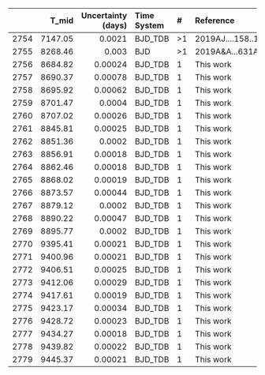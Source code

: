|      |   T_mid |   Uncertainty (days) | Time System   | #   | Reference           |
|-----:|--------:|---------------------:|:--------------|:----|:--------------------|
| 2754 | 7147.05 |              0.0021  | BJD_TDB       | >1  | 2019AJ....158..197R |
| 2755 | 8268.46 |              0.003   | BJD           | >1  | 2019A&A...631A..76H |
| 2756 | 8684.82 |              0.00024 | BJD_TDB       | 1   | This work           |
| 2757 | 8690.37 |              0.00078 | BJD_TDB       | 1   | This work           |
| 2758 | 8695.92 |              0.00062 | BJD_TDB       | 1   | This work           |
| 2759 | 8701.47 |              0.0004  | BJD_TDB       | 1   | This work           |
| 2760 | 8707.02 |              0.00026 | BJD_TDB       | 1   | This work           |
| 2761 | 8845.81 |              0.00025 | BJD_TDB       | 1   | This work           |
| 2762 | 8851.36 |              0.0002  | BJD_TDB       | 1   | This work           |
| 2763 | 8856.91 |              0.00018 | BJD_TDB       | 1   | This work           |
| 2764 | 8862.46 |              0.00018 | BJD_TDB       | 1   | This work           |
| 2765 | 8868.02 |              0.00019 | BJD_TDB       | 1   | This work           |
| 2766 | 8873.57 |              0.00044 | BJD_TDB       | 1   | This work           |
| 2767 | 8879.12 |              0.0002  | BJD_TDB       | 1   | This work           |
| 2768 | 8890.22 |              0.00047 | BJD_TDB       | 1   | This work           |
| 2769 | 8895.77 |              0.0002  | BJD_TDB       | 1   | This work           |
| 2770 | 9395.41 |              0.00021 | BJD_TDB       | 1   | This work           |
| 2771 | 9400.96 |              0.00021 | BJD_TDB       | 1   | This work           |
| 2772 | 9406.51 |              0.00025 | BJD_TDB       | 1   | This work           |
| 2773 | 9412.06 |              0.00029 | BJD_TDB       | 1   | This work           |
| 2774 | 9417.61 |              0.00019 | BJD_TDB       | 1   | This work           |
| 2775 | 9423.17 |              0.00034 | BJD_TDB       | 1   | This work           |
| 2776 | 9428.72 |              0.00023 | BJD_TDB       | 1   | This work           |
| 2777 | 9434.27 |              0.00018 | BJD_TDB       | 1   | This work           |
| 2778 | 9439.82 |              0.00022 | BJD_TDB       | 1   | This work           |
| 2779 | 9445.37 |              0.00021 | BJD_TDB       | 1   | This work           |